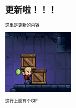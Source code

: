 # 更新啦！！！

这里是更新的内容

![image](https://raw.githubusercontent.com/VeewoGames/NA2Announcements/master/announcements/1.1/20250304_164344_3942683717728344321.png)

这行上面有个GIF


